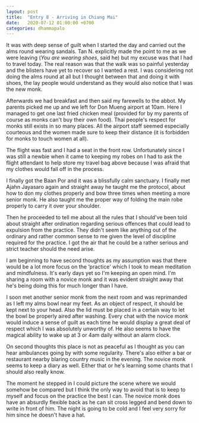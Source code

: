 ```yaml
---
layout: post
title:  "Entry 8 - Arriving in Chiang Mai"
date:   2020-07-12 01:00:00 +0700
categories: dhammapalo
---
```

It was with deep sense of guilt when I started the day and carried out the alms round wearing sandals. Tan N. explicitly made the point to me as we were leaving (_You are wearing shoes_, said he) but my excuse was that I had to travel today. The real reason was that the walk was so painful yesterday and the blisters have yet to recover so I wanted a rest. I was considering not doing the alms round at all but I thought between that and doing it with shoes, the lay people would understand as they would also notice that I was the new monk.

Afterwards we had breakfast and then said my farewells to the abbot. My parents picked me up and we left for Don Mueng airport at 10am. Here I managed to get one last fried chicken meal (provided for by my parents of course as monks can't buy their own food). Thai people's respect for monks still exists in so many places. All the airport staff seemed especially courteous and the women made sure to keep their distance (it is forbidden for monks to touch women at all).

The flight was fast and I had a seat in the front row. Unfortunately since I was still a newbie when it came to keeping my robes on I had to ask the flight attendant to help store my travel bag above because I was afraid that my clothes would fall off in the process.

I finally got the Baan Por and it was a blissfully calm sanctuary. I finally met Ajahn Jayasaro again and straight away he taught me the protocol, about how to don my clothes properly and bow three times when meeting a more senior monk. He also taught me the proper way of folding the main robe properly to carry it over your shoulder.

Then he proceeded to tell me about all the rules that I should've been told about straight after ordination regarding serious offences that could lead to expulsion from the practice. They didn't seem like anything out of the ordinary and rather common sense to me given the level of discipline required for the practice. I got the air that he could be a rather serious and strict teacher should the need arise.

I am beginning to have second thoughts as my assumption was that there would be a lot more focus on the ‘practice' which I took to mean meditation and mindfulness. It's early days yet so I'm keeping an open mind. I'm sharing a room with a novice monk and it was evident straight away that he's being doing this for much longer than I have.

I soon met another senior monk from the next room and was reprimanded as I left my alms bowl near my feet. As an object of respect, it should be kept next to your head. Also the lid must be placed in a certain way to let the bowl be properly aired after washing. Every chat with the novice monk would induce a sense of guilt as each time he would display a great deal of respect which I was absolutely unworthy of. He also seems to have the magical ability to wake up at 3 or 4am daily without an alarm clock.

On second thoughts this place is not as peaceful as I thought as you can hear ambulances going by with some regularity. There's also either a bar or restaurant nearby blaring country music in the evening. The novice monk seems to keep a diary as well. Either that or he's learning some chants that I should also really know.

The moment he stepped in I could picture the scene where we would somehow be compared but I think the only way to avoid that is to keep to myself and focus on the practice the best I can. The novice monk does have an absurdly flexible back as he can sit cross legged and bend down to write in front of him. The night is going to be cold and I feel very sorry for him since he doesn't have a hat. 